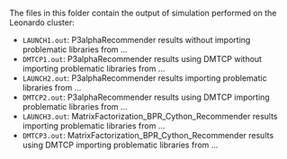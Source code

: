 The files in this folder contain the output of simulation performed on the Leonardo cluster:

- ```LAUNCH1.out```: P3alphaRecommender results without importing problematic libraries from ...
- ```DMTCP1.out```: P3alphaRecommender results using DMTCP without importing problematic libraries from ...
- ```LAUNCH2.out```: P3alphaRecommender results importing problematic libraries from ...
- ```DMTCP2.out```: P3alphaRecommender results using DMTCP importing problematic libraries from ...
- ```LAUNCH3.out```: MatrixFactorization_BPR_Cython_Recommender results importing problematic libraries from ...
- ```DMTCP3.out```: MatrixFactorization_BPR_Cython_Recommender results using DMTCP importing problematic libraries from ...
